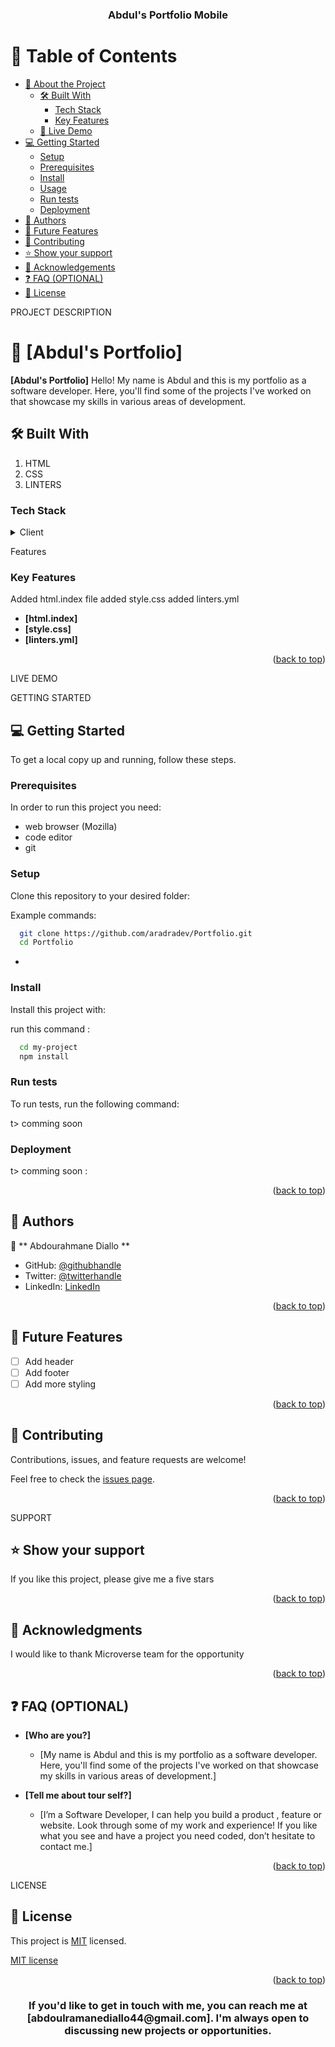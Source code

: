 <a name="readme-top"></a>

<div align="center">
 
  <h3><b>Abdul's Portfolio Mobile</b></h3>

</div>



# 📗 Table of Contents

- [📖 About the Project](#about-project)
  - [🛠 Built With](#built-with)
    - [Tech Stack](#tech-stack)
    - [Key Features](#key-features)
  - [🚀 Live Demo](#live-demo)
- [💻 Getting Started](#getting-started)
  - [Setup](#setup)
  - [Prerequisites](#prerequisites)
  - [Install](#install)
  - [Usage](#usage)
  - [Run tests](#run-tests)
  - [Deployment](#triangular_flag_on_post-deployment)
- [👥 Authors](#authors)
- [🔭 Future Features](#future-features)
- [🤝 Contributing](#contributing)
- [⭐️ Show your support](#support)
- [🙏 Acknowledgements](#acknowledgements)
- [❓ FAQ (OPTIONAL)](#faq)
- [📝 License](#license)

PROJECT DESCRIPTION

# 📖 [Abdul's Portfolio] <a name="setting Up a linters"></a>


**[Abdul's Portfolio]** Hello! My name is Abdul and this is my portfolio as a software developer. Here, you'll find some of the projects I've worked on that showcase my skills in various areas of development.

## 🛠 Built With <a name="built-with"></a>

1. HTML
2. CSS
3. LINTERS

### Tech Stack <a name="tech-stack"></a>


<details>
  <summary>Client</summary>
  <ul>
    <li><a href="https://reactjs.org/">html</a></li>
    <li><a href="https://reactjs.org/">css</a></li>
    
  </ul>
</details>

Features

### Key Features <a name="key-features"></a>

Added html.index file
added style.css
added linters.yml

- **[html.index]**
- **[style.css]**
- **[linters.yml]**

<p align="right">(<a href="#readme-top">back to top</a>)</p>

LIVE DEMO

GETTING STARTED

## 💻 Getting Started <a name="getting-started"></a>



To get a local copy up and running, follow these steps.

### Prerequisites

In order to run this project you need:

- web browser (Mozilla)
- code editor
- git


### Setup


Clone this repository to your desired folder:


Example commands:

```sh
  git clone https://github.com/aradradev/Portfolio.git
  cd Portfolio
```
-

### Install

Install this project with:


run this command  :

```sh
  cd my-project
  npm install
```

### Run tests

To run tests, run the following command:

t> comming soon




### Deployment

t> comming soon   :



<p align="right">(<a href="#readme-top">back to top</a>)</p>



## 👥 Authors <a name="authors"></a>



👤 ** Abdourahmane Diallo **

- GitHub: [@githubhandle](https://github.com/aradradev)
- Twitter: [@twitterhandle](https://twitter.com/Abdoul_2023)
- LinkedIn: [LinkedIn](https://www.linkedin.com/in/abdoul-ramane-diallo-15b2a2262/)

<p align="right">(<a href="#readme-top">back to top</a>)</p>



## 🔭 Future Features <a name="future-features"></a>


- [ ] Add header
- [ ] Add footer
- [ ] Add more styling

<p align="right">(<a href="#readme-top">back to top</a>)</p>



## 🤝 Contributing <a name="contributing"></a>

Contributions, issues, and feature requests are welcome!

Feel free to check the [issues page](../../issues/).

<p align="right">(<a href="#readme-top">back to top</a>)</p>

SUPPORT

## ⭐️ Show your support <a name="support"></a>



If you like this project, please give me a five stars

<p align="right">(<a href="#readme-top">back to top</a>)</p>


## 🙏 Acknowledgments <a name="acknowledgements"></a>


I would like to thank Microverse team for the opportunity

<p align="right">(<a href="#readme-top">back to top</a>)</p>



## ❓ FAQ (OPTIONAL) <a name="faq"></a>


- **[Who are you?]**

  - [My name is Abdul and this is my portfolio as a software developer. Here, you'll find some of the projects I've worked on that showcase my skills in various areas of development.]

- **[Tell me about tour self?]**

  - [I’m a Software Developer, I can help you build a product , feature or website. Look through some of my work and experience! If you like what you see and have a project you need coded, don’t hesitate to contact me.]

<p align="right">(<a href="#readme-top">back to top</a>)</p>

LICENSE

## 📝 License <a name="license"></a>

This project is [MIT](./LICENSE) licensed.

[MIT license](https://github.com/aradradev/Hello-microverse/blob/add-license-1/Licence) 

<p align="right">(<a href="#readme-top">back to top</a>)</p>
<a name="readme-top"></a>

<div align="center">
 
  <h3><b>If you'd like to get in touch with me, you can reach me at [abdoulramanediallo44@gmail.com]. I'm always open to discussing new projects or opportunities.</b></h3>

</div>




